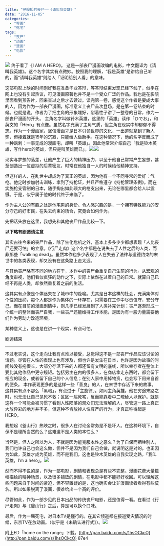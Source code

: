 ```yaml
---
title: "守规矩的丧尸——《请叫我英雄》"
date: "2016-11-05"
categories: 
  - "写画"
  - "死宅"
tags: 
  - "丧尸"
  - "动画"
  - "漫画"
  - "电影"
---
```


![](http://ww3.sinaimg.cn/large/65e4f1e6jw1f9h5h7b7avj20az0ddgng.jpg) 终于看了《I AM A HERO》。 这是一部丧尸漫画改编的电影，中文翻译为《请叫我英雄》。这个名字其实有点微妙。按照我的理解，“我是英雄”是讲给自己听的，而“请叫我英雄”则给人「证明给别人看」的意味。

这部电影上映的时间刚好我在准备毕业答辩，等答辩结束发现已经下线了，似乎在网上也没有引起热议，可见漫画原著也并不是一个受众广泛的作品。我也是在影院里面看到预告片，回来查过之后才去读过。读完第一卷，感觉这个作者是要成大事的人，因为作为一部丧尸漫画，标准意义上丧尸首次登场，是在第一卷结束的时候。也就是说，作者为了把主角的形象堆好，耐着性子讲了一整卷的日常，作为一部丧尸漫画的开头。 主角名字叫做铃木英雄，这里的「英雄」读作「ひでお」，和英文的「Hero」有点像。虽然名字充满了主角气质，但主角在现实中却郁郁不得志。作为一个漫画家，坚信漫画才是日本引领世界的文化，一出道就拿到了新人奖，但接着就是15年的沉寂，只能给人做助手。在这种情况下，他的名字反而成了一种讽刺：一事无成的漫画宅，却叫「英雄」。因此他常常介绍自己「我是铃木英雄，写作hero的英雄，但只是叫英雄而已」。![](http://ww2.sinaimg.cn/large/006tNbRwgw1f9h591yzwpj30ky09e0td.jpg)![](http://ww3.sinaimg.cn/large/006tNbRwgw1f9h58b1us7j30ky09e3z6.jpg)

现实与梦想的落差，让他产生了巨大的精神压力，以至于他自己常常产生妄想，甚至创造出一位虚拟的后辈密友，时常在他独自一人的时候给他精神支持。

但这样的人，在乱世中却成为了真正的英雄，因为他有一个不同寻常的爱好：气枪。他定时参加射击训练，拿到了持枪证，并且严格遵守《持枪管理条例》。而在实施枪支管制的日本，随手掏出如此硕大的枪支出来，无论在哪里都会给人以震慑。于是，似乎属于他的时代终于来临了。

作为主人公的有趣之处是他宅男的身份。令人感兴趣的是，一个拥有特殊能力的安分守己的好市民，在失去约束的场合，究竟会如何作为。

先把话头放在这里，我想先和其他丧尸作品比较一下。

**以下略有剧透请注意**

其实古往今来的丧尸作品，除了生化危机之外，基本上多多少少都想表现「人比丧尸还要可怕」的立意。《行尸走肉》这个名字都是在说失去了人性之后的人类，而非那些「walking dead」。虽然本作也多少表现了人在失去了法律与道德约束的末世中的各类表现，却又没有在这条路上走太远。

与其他丧尸略有不同的地方在于，本作中的丧尸会重复自己生前的行为。从宏观的角度审视，他们看似疯狂的动作之下，实际上依然在过着自己的日常。就算自己已经不再是人类，却依然重复着之前的生活。

这其实有点像是个体迷失在了城市中的隐喻。尤其是日本这样的社会，充满集体对个性的压抑，每个人都是作为集体的一环存在，只需要在工作中尽责值守，安分守己。而在目前的漫画剧情中，则几乎已经发展到了人类补完计划：丧尸逐渐形成一个统一的整体而丧尸自我，一些丧尸还能维持工作本能，是因为有一股力量需要他们作为劳动力改造环境。

某种意义上，这也是在讲一个现实，有点可怕。

剧透结束

* * *

不过老实说，这个走向让我有点难以接受，总觉得这不是一部丧尸作品应该讨论的话题。尽管在人性的表现上也有涉及，但也许是发生在日本，也许是因为故事的时间线没有拖很长，大部分存活下来的人都还留有文明的底线，所以幸存者在整体上要比其他作品中更守规矩。包括男主在内的很多人，在商店拿走东西时，都会留下相应的现金，或者留下自己的个人信息；在别人家中用掉物资，也会写下用来自首的便条。 本作表现更多的是这样一些「善良」的人，在末世中存活下来的故事。这其实有点不那么「黑暗」，有点过于「主旋律」。如同主角英雄，他在穷途末路之时，也无法让自己见死不救；区区一届死宅，反而能靠着中二魂给人以保护。就是这样一个可能会被习惯了看到人性陨落的观众们无法理解的人，尽管这一路上真正大放异彩的地方并不多，但这种不肯放掉人性尊严的行为，才真正称得起是HERO。

我想起《釜山行》热映之时，很多人在讨论金常务是不是坏人。在这种环境下，自保不是理所当然的么？这难道不是人类的本性么？

当然是，但人之所以为人，不就是因为能克服本性之恶么？为了自保而牺牲别人，我们也许自己也会这么做，但并不是因为我们自己会做，就说明这是对的。也正因为如此，英雄才成为英雄，而不是我们。这也是铃木英雄的自我实现之路，「我叫英雄，I’m a hero」。![](http://ww1.sinaimg.cn/large/65e4f1e6gw1f9h5csf0x7j20ky09egmt.jpg)

然而不得不说的是，作为一部电影，剧情和表现总是有些不完整。漫画花费大量篇幅描绘的精神场景，以及很多铺垫的剧情，在电影中都不能好好收回。可以理解这些问题来自于时间的紧迫，但不容置疑的是，这也确实会让非漫画读者看得有些莫名。所以如果脱离了漫画，很难给出一个高的评价。

尽管如此，作为一部少见的日本出品的传统丧尸电影，还是值得一看。在看过《行尸走肉》与《釜山行》之后，算是可以换个口味。

最后，作为一届死宅，对日本TV是懂行的。在其它频道都在报道受灾情况的时候，东京TV在放动画。（似乎是《未确认进行式》）。![](http://ww4.sinaimg.cn/large/006tNbRwjw1f9h53k3ispj30ky09eq3s.jpg)

附上ED「home on the range」下载。[http://pan.baidu.com/s/1hsOCkcO](http://pan.baidu.com/s/1hsOCkcO) 87e4
